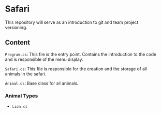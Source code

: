 # Safari
This repository will serve as an introduction to git and team project versioning.

## Content

`Program.cs`: This file is the entry point. Contains the introduction to the code and is responsible of the menu display.

`Safari.cs`: This file is responsible for the creation and the storage of all animals in the safari.

`Animal.cs`: Base class for all animals.

### Animal Types
- `Lion.cs`
